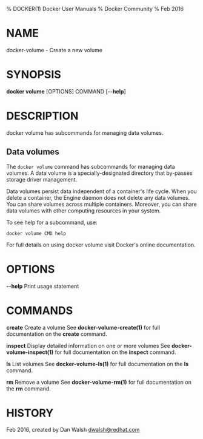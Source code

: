 % DOCKER(1) Docker User Manuals
% Docker Community
% Feb 2016
# NAME
docker-volume - Create a new volume

# SYNOPSIS
**docker volume** [OPTIONS] COMMAND
[**--help**]

# DESCRIPTION

docker volume has subcommands for managing data volumes.

## Data volumes

The `docker volume` command has subcommands for managing data volumes. A data volume is a specially-designated directory that by-passes storage driver management.

Data volumes persist data independent of a container's life cycle. When you delete a container, the Engine daemon does not delete any data volumes. You can share volumes across multiple containers. Moreover, you can share data volumes with other computing resources in your system.

To see help for a subcommand, use:

```
docker volume CMD help
```

For full details on using docker volume visit Docker's online documentation.

# OPTIONS
**--help**
  Print usage statement

# COMMANDS
**create**
  Create a volume
  See **docker-volume-create(1)** for full documentation on the **create** command.

**inspect**
  Display detailed information on one or more volumes
  See **docker-volume-inspect(1)** for full documentation on the **inspect** command.

**ls**
  List volumes
  See **docker-volume-ls(1)** for full documentation on the **ls** command.

**rm**
  Remove a volume
  See **docker-volume-rm(1)** for full documentation on the **rm** command.

# HISTORY
Feb 2016, created by Dan Walsh <dwalsh@redhat.com>
